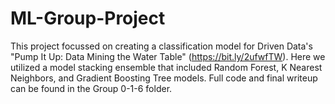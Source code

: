 # ML-Group-Project

This project focussed on creating a classification model for Driven Data's "Pump It Up: Data Mining the Water Table" (https://bit.ly/2ufwfTW). Here we utilized a model stacking ensemble that included Random Forest, K Nearest Neighbors, and Gradient Boosting Tree models. Full code and final writeup can be found in the Group 0-1-6 folder. 
